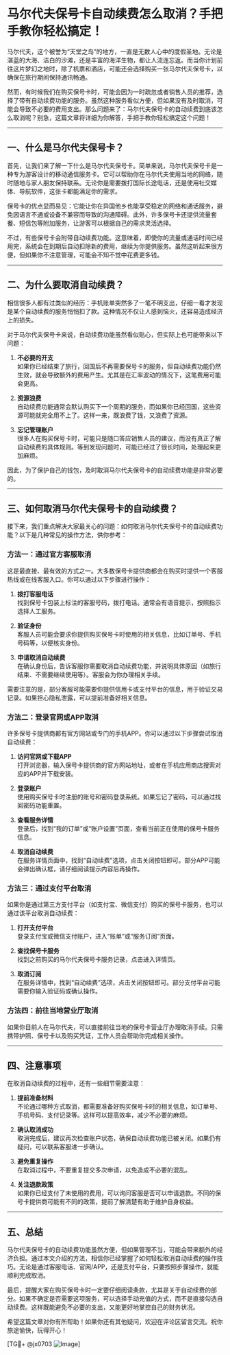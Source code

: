 # 马尔代夫保号卡自动续费怎么取消？手把手教你轻松搞定！

马尔代夫，这个被誉为“天堂之岛”的地方，一直是无数人心中的度假圣地。无论是湛蓝的大海、洁白的沙滩，还是丰富的海洋生物，都让人流连忘返。而当你计划前往这片梦幻之地时，除了机票和酒店，可能还会选择购买一张马尔代夫保号卡，以确保在旅行期间保持通讯畅通。

然而，有时候我们在购买保号卡时，可能会因为一时疏忽或者销售人员的推荐，选择了带有自动续费功能的服务。虽然这种服务看似方便，但如果没有及时取消，可能会导致不必要的费用支出。那么问题来了：马尔代夫保号卡的自动续费到底该怎么取消呢？别急，这篇文章将详细为你解答，手把手教你轻松搞定这个问题！

---

## 一、什么是马尔代夫保号卡？

首先，让我们来了解一下什么是马尔代夫保号卡。简单来说，马尔代夫保号卡是一种专为游客设计的移动通信服务卡。它可以帮助你在马尔代夫使用当地的网络，随时随地与家人朋友保持联系。无论你是需要拨打国际长途电话，还是使用社交媒体、导航软件，这张卡都能满足你的需求。

保号卡的优点显而易见：它能让你在异国他乡也能享受稳定的网络和通话服务，避免因语言不通或设备不兼容而导致的沟通障碍。此外，许多保号卡还提供流量套餐、短信包等附加服务，让游客可以根据自己的需求灵活选择。

不过，有些保号卡会附带自动续费功能。这意味着，即使你的流量或通话时间已经用完，系统会在到期后自动扣除新的费用，继续为你提供服务。虽然这听起来很方便，但如果你不注意管理，可能会不知不觉中花费更多钱。

---

## 二、为什么要取消自动续费？

相信很多人都有过类似的经历：手机账单突然多了一笔不明支出，仔细一看才发现是某个自动续费的服务悄悄扣了款。这种情况不仅让人感到恼火，还容易造成经济上的损失。

对于马尔代夫保号卡来说，自动续费功能虽然看似贴心，但实际上也可能带来以下问题：

1. **不必要的开支**  
   如果你已经结束了旅行，回国后不再需要保号卡的服务，但自动续费功能仍然生效，就会导致额外的费用产生。尤其是在汇率波动的情况下，这笔费用可能会更高。

2. **资源浪费**  
   自动续费功能通常会默认购买下一个周期的服务，而如果你已经回国，这些资源可能就完全用不上了。这样一来，既浪费了钱，又浪费了资源。

3. **忘记管理账户**  
   很多人在购买保号卡时，可能只是随口答应销售人员的建议，而没有真正了解自动续费的具体规则。等到发现问题时，可能已经过了很长时间，处理起来更加麻烦。

因此，为了保护自己的钱包，及时取消马尔代夫保号卡的自动续费功能是非常必要的。

---

## 三、如何取消马尔代夫保号卡的自动续费？

接下来，我们重点解决大家最关心的问题：如何取消马尔代夫保号卡的自动续费功能？以下是几种常见的操作方法，供你参考：

### 方法一：通过官方客服取消

这是最直接、最有效的方式之一。大多数保号卡提供商都会在购买时提供一个客服热线或在线客服入口。你可以通过以下步骤进行操作：

1. **拨打客服电话**  
   找到保号卡包装上标注的客服号码，拨打电话。通常会有语音提示，按照指示选择人工服务。

2. **验证身份**  
   客服人员可能会要求你提供购买保号卡时使用的相关信息，比如订单号、手机号码等，以便核实身份。

3. **申请取消自动续费**  
   在确认身份后，告诉客服你需要取消自动续费功能，并说明具体原因（如旅行结束、不需要继续使用等）。客服会为你办理相关手续。

需要注意的是，部分客服可能需要你提供信用卡或支付平台的信息，用于验证交易记录。如果担心隐私泄露，可以提前准备好相关信息。

### 方法二：登录官网或APP取消

许多保号卡提供商都有官方网站或专门的手机APP。你可以通过以下步骤尝试取消自动续费：

1. **访问官网或下载APP**  
   打开浏览器，输入保号卡提供商的官方网站地址，或者在手机应用商店搜索对应的APP并下载安装。

2. **登录账户**  
   使用购买保号卡时注册的账号和密码登录系统。如果忘记了密码，可以通过找回密码功能重置。

3. **查看服务详情**  
   登录后，找到“我的订单”或“账户设置”页面，查看当前正在使用的保号卡服务信息。

4. **取消自动续费**  
   在服务详情页面中，找到“自动续费”选项，点击关闭按钮即可。部分APP可能会弹出确认框，请仔细阅读提示内容后再操作。

### 方法三：通过支付平台取消

如果你是通过第三方支付平台（如支付宝、微信支付）购买的保号卡服务，也可以通过该平台取消自动续费：

1. **打开支付平台**  
   登录支付宝或微信支付账户，进入“账单”或“服务订阅”页面。

2. **查找保号卡服务**  
   找到之前购买的马尔代夫保号卡服务记录，点击进入详情页。

3. **取消订阅**  
   在服务详情中，找到“自动续费”选项，点击关闭按钮即可。部分支付平台可能需要你输入验证码或确认操作。

### 方法四：前往当地营业厅取消

如果你目前人在马尔代夫，可以直接前往当地的保号卡营业厅办理取消手续。只需携带护照、保号卡以及购买凭证，工作人员会帮助你完成相关操作。

---

## 四、注意事项

在取消自动续费的过程中，还有一些细节需要注意：

1. **提前准备材料**  
   不论通过哪种方式取消，都需要准备好购买保号卡时的相关信息，如订单号、手机号码、支付记录等。这样可以提高效率，减少不必要的麻烦。

2. **确认取消成功**  
   取消完成后，建议再次检查账户状态，确保自动续费功能已被关闭。如果仍有疑问，可以联系客服进一步确认。

3. **避免重复操作**  
   在取消过程中，不要重复提交多次申请，以免造成不必要的混乱。

4. **关注退款政策**  
   如果你已经支付了未使用的费用，可以询问客服是否可以申请退款。不同的保号卡提供商可能有不同的政策，提前了解清楚有助于维护自身权益。

---

## 五、总结

马尔代夫保号卡的自动续费功能虽然方便，但如果管理不当，可能会带来额外的经济负担。通过本文介绍的方法，相信你已经掌握了如何轻松取消自动续费的操作技巧。无论是通过客服电话、官网/APP，还是支付平台，只要按照步骤操作，就能顺利完成取消。

最后，提醒大家在购买保号卡时一定要仔细阅读条款，尤其是关于自动续费的部分。如果不确定是否需要这项服务，可以选择手动充值的方式，而不是直接勾选自动续费。这样既能避免不必要的支出，又能更好地掌控自己的财务状况。

希望这篇文章对你有所帮助！如果你还有其他疑问，欢迎在评论区留言交流。祝你旅途愉快，玩得开心！

[TG💪+ @jx0703 ![Image](https://github.com/user-attachments/assets/dbca1d08-cadb-493c-b0ec-ad6f7a83f270)]